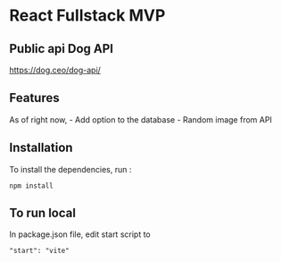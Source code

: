 # React Fullstack MVP


## Public api Dog API

https://dog.ceo/dog-api/

## Features

As of right now, - Add option to the database
                 - Random image from API

## Installation

To install the dependencies, run :

```
npm install
```


## To run local
In package.json file, edit start script to
```
"start": "vite"
```

